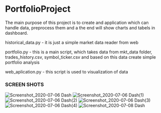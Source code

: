 <h1>PortfolioProject</h1>
<p>The main purpose of this project is to create and application which can handle data, preprocess them and a the end will show charts and tabels in dashboard.</p>
<p>historical_data.py - it is just a simple market data reader from web</p>
<p>portfolio.py - this is a main script, which takes data from mkt_data folder, trades_history.csv, symbol_ticker.csv and based on this data create simple portfolio analysis</p>
<p>web_aplication.py - this script is used to visualization of data</p>
<h3>SCREEN SHOTS</h3>

![Screenshot_2020-07-06 Dash](https://user-images.githubusercontent.com/58358044/86627762-1a5f3400-bfc9-11ea-9c63-18b1a5d285c1.png)
![Screenshot_2020-07-06 Dash(1)](https://user-images.githubusercontent.com/58358044/86627765-1c28f780-bfc9-11ea-9dc4-650c1e69b166.png)
![Screenshot_2020-07-06 Dash(2)](https://user-images.githubusercontent.com/58358044/86627769-1df2bb00-bfc9-11ea-9774-e7e4e4b9bf49.png)
![Screenshot_2020-07-06 Dash(3)](https://user-images.githubusercontent.com/58358044/86627773-1f23e800-bfc9-11ea-8a99-8095c2c1593f.png)
![Screenshot_2020-07-06 Dash(4)](https://user-images.githubusercontent.com/58358044/86627778-20edab80-bfc9-11ea-889b-6b69f0ec6702.png)
![Screenshot_2020-07-08 Dash](https://user-images.githubusercontent.com/58358044/86912629-9e2a3500-c11d-11ea-968d-d17ad09c47ca.png)
